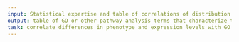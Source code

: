 ```yaml
---
input: Statistical expertise and table of correlations of distribution of phenotype in organ systems with expression of genes in the organs
output: table of GO or other pathway analysis terms that characterize the sexually dimorphic phenotypes or gene expressions
task: correlate differences in phenotype and expression levels with GO terms
---
```

